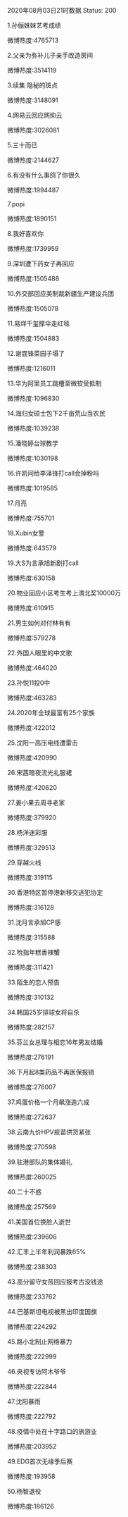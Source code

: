 2020年08月03日21时数据
Status: 200

1.孙俪妹妹艺考成绩

微博热度:4765713

2.父亲为弥补儿子亲手改造房间

微博热度:3514119

3.续集 隐秘的斑点

微博热度:3148091

4.网易云回应网抑云

微博热度:3026081

5.三十而已

微博热度:2144627

6.有没有什么事鸽了你很久

微博热度:1994487

7.popi

微博热度:1890151

8.我好喜欢你

微博热度:1739959

9.深圳遭下药女子再回应

微博热度:1505488

10.外交部回应美制裁新疆生产建设兵团

微博热度:1505078

11.易烊千玺撑伞走红毯

微博热度:1504883

12.谢霆锋菜园子塌了

微博热度:1216011

13.华为阿里员工跳槽至微软受抵制

微博热度:1096830

14.海归女硕士包下2千亩荒山当农民

微博热度:1039238

15.潘晓婷台球教学

微博热度:1030198

16.许凯问给李泽锋打call会掉粉吗

微博热度:1019585

17.月亮

微博热度:755701

18.Xubin女警

微博热度:643579

19.大S为言承旭新剧打call

微博热度:630158

20.物业回应小区考生考上清北奖10000万

微博热度:610915

21.男生如何对付林有有

微博热度:579278

22.外国人眼里的中文歌

微博热度:464020

23.孙悦11投0中

微博热度:463283

24.2020年全球最富有25个家族

微博热度:422012

25.沈阳一高压电线遭雷击

微博热度:420990

26.宋茜暗夜流光礼服裙

微博热度:420620

27.姜小果去周寻老家

微博热度:379920

28.杨洋迷彩服

微博热度:329513

29.穿越火线

微博热度:319115

30.香港特区暂停港新移交逃犯协定

微博热度:316128

31.沈月言承旭CP感

微博热度:315588

32.吮指年糕香辣蟹

微博热度:311421

33.陌生的恋人预告

微博热度:310132

34.韩国25岁排球女将自杀

微博热度:282157

35.芬兰女总理与相恋16年男友结婚

微博热度:276191

36.下月起8类药品不再医保报销

微博热度:276007

37.鸡蛋价格一个月飙涨逾六成

微博热度:272637

38.云南九价HPV疫苗供货紧张

微博热度:270598

39.驻港部队的集体婚礼

微博热度:260025

40.二十不惑

微博热度:257569

41.美国首位换脸人逝世

微博热度:239606

42.汇丰上半年利润暴跌65%

微博热度:238303

43.高分留守女孩回应报考古没钱途

微博热度:233762

44.巴基斯坦电视被黑出印度国旗

微博热度:224292

45.路小北制止网络暴力

微博热度:222999

46.央视专访阿木爷爷

微博热度:222844

47.沈阳暴雨

微博热度:222792

48.疫情中处在十字路口的旅游业

微博热度:203952

49.EDG首次无缘季后赛

微博热度:193958

50.杨智退役

微博热度:186126

